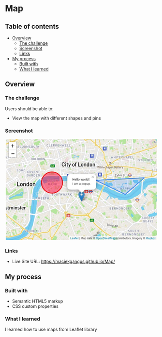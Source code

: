 # Map

## Table of contents

- [Overview](#overview)
  - [The challenge](#the-challenge)
  - [Screenshot](#screenshot)
  - [Links](#links)
- [My process](#my-process)
  - [Built with](#built-with)
  - [What I learned](#what-i-learned)
  



## Overview

### The challenge

Users should be able to:

- View the map with different shapes and pins

### Screenshot

![](images/screen.jpg)




### Links

- Live Site URL: https://maciekgangus.github.io/Map/

## My process

### Built with

- Semantic HTML5 markup
- CSS custom properties





### What I learned

I learned how to use maps from Leaflet library
